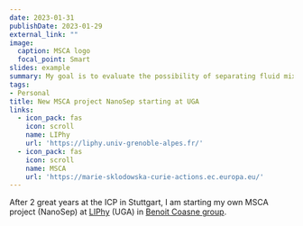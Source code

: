 ```yaml
---
date: 2023-01-31
publishDate: 2023-01-29
external_link: ""
image:
  caption: MSCA logo
  focal_point: Smart
slides: example
summary: My goal is to evaluate the possibility of separating fluid mixtures using nanopores.
tags:
- Personal
title: New MSCA project NanoSep starting at UGA
links:
  - icon_pack: fas
    icon: scroll
    name: LIPhy
    url: 'https://liphy.univ-grenoble-alpes.fr/'
  - icon_pack: fas
    icon: scroll
    name: MSCA
    url: 'https://marie-sklodowska-curie-actions.ec.europa.eu/'
---
```

After 2 great years at the ICP in Stuttgart, I am starting my own MSCA project (NanoSep) at [LIPhy](https://liphy.univ-grenoble-alpes.fr/) (UGA) in [Benoit Coasne group](https://benoitcoasne.github.io/).
